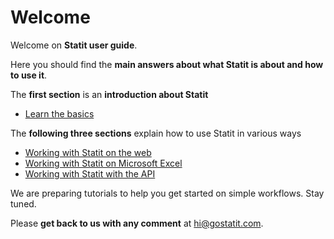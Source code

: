 # Welcome

Welcome on **Statit user guide**.  

Here you should find the **main answers about what Statit is about and how to use it**.

The **first section** is an **introduction about Statit**

* [Learn the basics](basics.md)

The **following three sections** explain how to use Statit in various ways

* [Working with Statit on the web](web.md)
* [Working with Statit on Microsoft Excel](excel.md)
* [Working with Statit with the API ](api.md)

We are preparing tutorials to help you get started on simple workflows. Stay tuned.

Please **get back to us with any comment** at [hi@gostatit.com](mailto:hi@gostatit.com).
